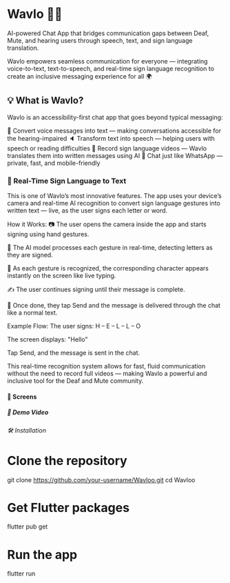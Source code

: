 # Wavlo 💬🤟

AI-powered Chat App that bridges communication gaps between Deaf, Mute, and hearing users through speech, text, and sign language translation.

Wavlo empowers seamless communication for everyone — integrating voice-to-text, text-to-speech, and real-time sign language recognition to create an inclusive messaging experience for all 🌍


## 💡 What is Wavlo?

Wavlo is an accessibility-first chat app that goes beyond typical messaging:

🎤 Convert voice messages into text — making conversations accessible for the hearing-impaired
🔈 Transform text into speech — helping users with speech or reading difficulties
🎥 Record sign language videos — Wavlo translates them into written messages using AI
💬 Chat just like WhatsApp — private, fast, and mobile-friendly

### 🤟 Real-Time Sign Language to Text
This is one of Wavlo’s most innovative features. The app uses your device’s camera and real-time AI recognition to convert sign language gestures into written text — live, as the user signs each letter or word.

How it Works:
📷 The user opens the camera inside the app and starts signing using hand gestures.

🧠 The AI model processes each gesture in real-time, detecting letters as they are signed.

📝 As each gesture is recognized, the corresponding character appears instantly on the screen like live typing.

✍️ The user continues signing until their message is complete.

📩 Once done, they tap Send and the message is delivered through the chat like a normal text.

Example Flow:
The user signs: H – E – L – L – O

The screen displays: "Hello"

Tap Send, and the message is sent in the chat.

This real-time recognition system allows for fast, fluid communication without the need to record full videos — making Wavlo a powerful and inclusive tool for the Deaf and Mute community.

#### 📸 Screens


##### 🎥 Demo Video


###### 🛠️ Installation

# Clone the repository
git clone https://github.com/your-username/Wavloo.git
cd Wavloo

# Get Flutter packages
flutter pub get

# Run the app
flutter run
